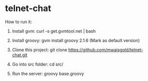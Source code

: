 telnet-chat
===========

How to run it:

1) Install gvm:
  curl -s get.gvmtool.net | bash

2) Install groovy:
  gvm install groovy 2.1.6
  (Mark as default version)

3) Clone this project:
  git clone https://github.com/mwaisgold/telnet-chat.git

4) Go into src folder:
  cd src/

5) Run the server:
  groovy base.groovy



